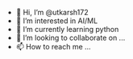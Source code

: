 - 👋 Hi, I’m @utkarsh172
- 👀 I’m interested in AI/ML
- 🌱 I’m currently learning python
- 💞️ I’m looking to collaborate on ...
- 📫 How to reach me ...

<!---
utkarsh172/utkarsh172 is a ✨ special ✨ repository because its `README.md` (this file) appears on your GitHub profile.
You can click the Preview link to take a look at your changes.
--->
